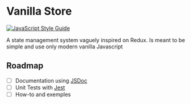 # Vanilla Store

[![JavaScript Style Guide](https://img.shields.io/badge/code_style-standard-brightgreen.svg)](https://standardjs.com)

A state management system vaguely inspired on Redux. Is meant to be simple and use only modern vanilla Javascript


## Roadmap

- [ ] Documentation using [JSDoc](https://jsdoc.app/)
- [ ] Unit Tests with [Jest](https://jestjs.io/)
- [ ] How-to and exemples
